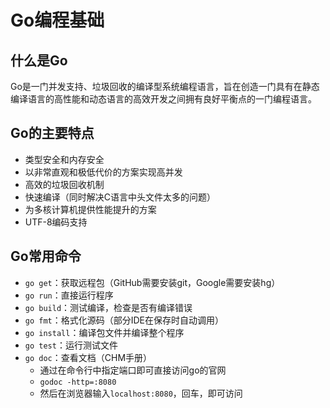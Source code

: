 # Go编程基础

## 什么是Go

​	Go是一门并发支持、垃圾回收的编译型系统编程语言，旨在创造一门具有在静态编译语言的高性能和动态语言的高效开发之间拥有良好平衡点的一门编程语言。

## Go的主要特点

* 类型安全和内存安全
* 以非常直观和极低代价的方案实现高并发
* 高效的垃圾回收机制
* 快速编译（同时解决C语言中头文件太多的问题）
* 为多核计算机提供性能提升的方案
* UTF-8编码支持

## Go常用命令

* `go get`：获取远程包（GitHub需要安装git，Google需要安装hg）
* `go run`：直接运行程序
* `go build`：测试编译，检查是否有编译错误
* `go fmt`：格式化源码（部分IDE在保存时自动调用）
* `go install`：编译包文件并编译整个程序
* `go test`：运行测试文件
* `go doc`：查看文档（CHM手册）
  * 通过在命令行中指定端口即可直接访问go的官网
  * `godoc -http=:8080`
  * 然后在浏览器输入`localhost:8080`，回车，即可访问



















